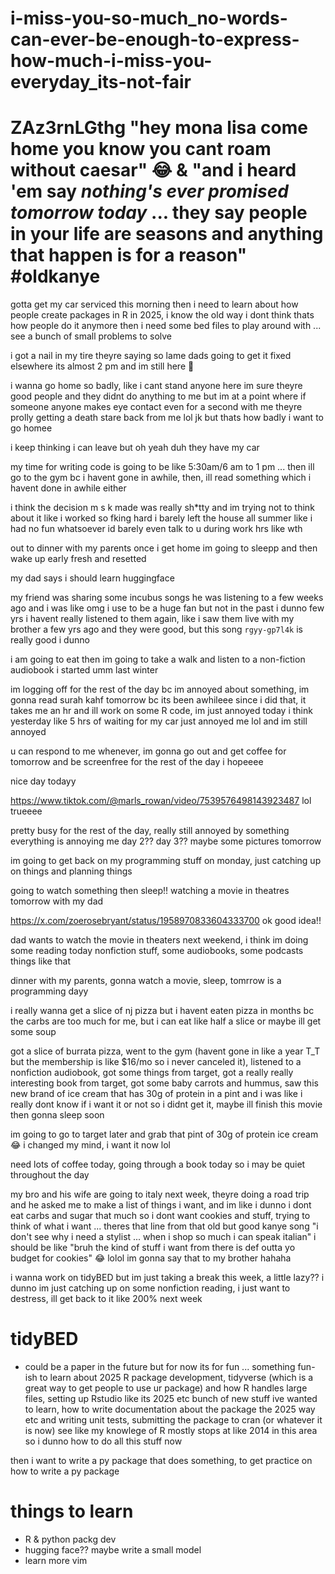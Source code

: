 # i-miss-you-so-much_no-words-can-ever-be-enough-to-express-how-much-i-miss-you-everyday_its-not-fair
# ZAz3rnLGthg "hey mona lisa come home you know you cant roam without caesar" 😂 & "and i heard 'em say _nothing's ever promised tomorrow today_ ... they say people in your life are seasons and anything that happen is for a reason" #oldkanye


gotta get my car serviced this morning then i need to learn about how people create packages in R in 2025, i know the old way i dont think thats how people do it anymore then i need some bed files to play around with ... see a bunch of small problems to solve

i got a nail in my tire theyre saying so lame dads going to get it fixed elsewhere its almost 2 pm and im still here 🥹

i wanna go home so badly, like i cant stand anyone here im sure theyre good people and they didnt do anything to me but im at a point where if someone anyone makes eye contact even for a second with me theyre prolly getting a death stare back from me lol jk but thats how badly i want to go homee

i keep thinking i can leave but oh yeah duh they have my car

my time for writing code is going to be like 5:30am/6 am to 1 pm ... then ill go to the gym bc i havent gone in awhile, then, ill read something which i havent done in awhile either

i think the decision m s k made was really sh*tty and im trying not to think about it like i worked so fking hard i barely left the house all summer like i had no fun whatsoever id barely even talk to u during work hrs like wth

out to dinner with my parents once i get home im going to sleepp and then wake up early fresh and resetted

my dad says i should learn huggingface

my friend was sharing some incubus songs he was listening to a few weeks ago and i was like omg i use to be a huge fan but not in the past i dunno few yrs i havent really listened to them again, like i saw them live with my brother a few yrs ago and they were good, but this song `rgyy-gp7l4k` is really good i dunno

i am going to eat then im going to take a walk and listen to a non-fiction audiobook i started umm last winter

im logging off for the rest of the day bc im annoyed about something, im gonna read surah kahf tomorrow bc its been awhileee since i did that, it takes me an hr and ill work on some R code, im just annoyed today i think yesterday like 5 hrs of waiting for my car just annoyed me lol and im still annoyed

u can respond to me whenever, im gonna go out and get coffee for tomorrow and be screenfree for the rest of the day i hopeeee

nice day todayy

https://www.tiktok.com/@marls_rowan/video/7539576498143923487 lol trueeee

pretty busy for the rest of the day, really still annoyed by something everything is annoying me day 2?? day 3?? maybe some pictures tomorrow

im going to get back on my programming stuff on monday, just catching up on things and planning things

going to watch something then sleep!! watching a movie in theatres tomorrow with my dad

https://x.com/zoerosebryant/status/1958970833604333700 ok good idea!!

dad wants to watch the movie in theaters next weekend, i think im doing some reading today nonfiction stuff, some audiobooks, some podcasts things like that

dinner with my parents, gonna watch a movie, sleep, tomrrow is a programming dayy

i really wanna get a slice of nj pizza but i havent eaten pizza in months bc the carbs are too much for me, but i can eat like half a slice or maybe ill get some soup

got a slice of burrata pizza, went to the gym (havent gone in like a year T_T but the membership is like $16/mo so i never canceled it), listened to a nonfiction audiobook, got some things from target, got a really really interesting book from target, got some baby carrots and hummus, saw this new brand of ice cream that has 30g of protein in a pint and i was like i really dont know if i want it or not so i didnt get it, maybe ill finish this movie then gonna sleep soon

im going to go to target later and grab that pint of 30g of protein ice cream 😂 i changed my mind, i want it now lol

need lots of coffee today, going through a book today so i may be quiet throughout the day

my bro and his wife are going to italy next week, theyre doing a road trip and he asked me to make a list of things i want, and im like i dunno i dont eat carbs and sugar that much so i dont want cookies and stuff, trying to think of what i want ... theres that line from that old but good kanye song "i don't see why i need a stylist ... when i shop so much i can speak italian" i should be like "bruh the kind of stuff i want from there is def outta yo budget for cookies" 😂 lolol im gonna say that to my brother hahaha

i wanna work on tidyBED but im just taking a break this week, a little lazy?? i dunno im just catching up on some nonfiction reading, i just want to destress, ill get back to it like 200% next week

# tidyBED
* could be a paper in the future but for now its for fun ... something fun-ish to learn about 2025 R package development, tidyverse (which is a great way to get people to use ur package) and how R handles large files, setting up Rstudio like its 2025 etc bunch of new stuff ive wanted to learn, how to write documentation about the package the 2025 way etc and writing unit tests, submitting the package to cran (or whatever it is now) see like my knowlege of R mostly stops at like 2014 in this area so i dunno how to do all this stuff now

then i want to write a py package that does something, to get practice on how to write a py package

# things to learn
* R & python packg dev
* hugging face?? maybe write a small model
* learn more vim
